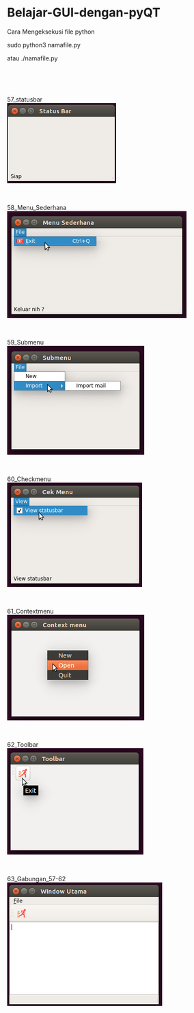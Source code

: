 # Belajar-GUI-dengan-pyQT

Cara Mengeksekusi file python

sudo python3 namafile.py

atau ./namafile.py

</br>
</br>
</br>

57_statusbar</br>
![alt text](57_statusbar/StatusBar.png)

</br>

58_Menu_Sederhana</br>
![alt text](58_Menu_Sederhana/MenuSederhana.png)

</br>

59_Submenu</br>
![alt text](59_Submenu/submenu.png)

</br>

60_Checkmenu</br>
![alt text](60_Checkmenu/checkMenu.png)

</br>

61_Contextmenu</br>
![alt text](61_Contextmenu/Contextmenu.png)

</br>

62_Toolbar</br>
![alt text](62_Toolbar/toolbar.png)

</br>

63_Gabungan_57-62</br>
![alt text](63_Gabungan_57-62/63_Gabungan_57-62.png)
